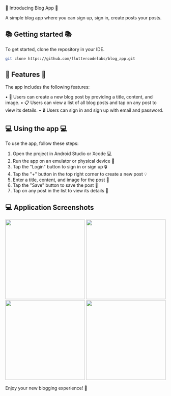 🎉 Introducing Blog App 🎉

A simple blog app where you can sign up, sign in, create posts your posts.

## 📚 Getting started 📚

To get started, clone the repository in your IDE.

```bash
git clone https://github.com/fluttercodelabs/blog_app.git
```

## 🌟 Features 🌟

The app includes the following features:

• 📄 Users can create a new blog post by providing a title, content, and image.
• 📋 Users can view a list of all blog posts and tap on any post to view its details.
• 🔒 Users can sign in and sign up with email and password.

## 💻 Using the app 💻

To use the app, follow these steps:

1. Open the project in Android Studio or Xcode 💻
2. Run the app on an emulator or physical device 📱
3. Tap the "Login" button to sign in or sign up 🔒
4. Tap the "+" button in the top right corner to create a new post 💡
5. Enter a title, content, and image for the post 📝
6. Tap the "Save" button to save the post 💾
7. Tap on any post in the list to view its details 📄

## 💻 Application Screenshots

<img src="https://github.com/vipinmehra535/blog_app/raw/master/assets/Screenshot_1712895659.png" width="250" />
<img src="https://github.com/vipinmehra535/blog_app/raw/master/assets/Screenshot_1712895648.png" width="250" />
<img src="https://github.com/vipinmehra535/blog_app/raw/master/assets/Screenshot_1712895607.png" width="250" />
<img src="https://github.com/vipinmehra535/blog_app/raw/master/assets/Screenshot_1712895598.png" width="250" />

Enjoy your new blogging experience! 💖
